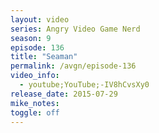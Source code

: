 ```yaml
---
layout: video
series: Angry Video Game Nerd
season: 9
episode: 136
title: "Seaman"
permalink: /avgn/episode-136
video_info:
  - youtube;YouTube;-IV8hCvsXy0
release_date: 2015-07-29
mike_notes:
toggle: off
---
```

